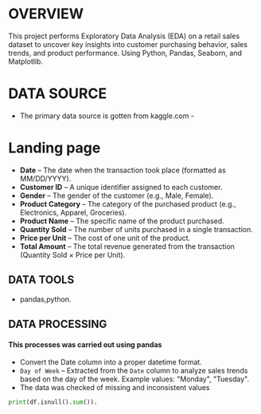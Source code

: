 # OVERVIEW 
This project performs Exploratory Data Analysis (EDA) on a retail sales dataset to uncover key insights into customer purchasing behavior, sales trends, and product performance. Using Python, Pandas, Seaborn, and Matplotlib.
# DATA SOURCE
- The primary data source is gotten from kaggle.com -
# Landing page
- **Date** – The date when the transaction took place (formatted as MM/DD/YYYY).
- **Customer ID** – A unique identifier assigned to each customer.
- **Gender** – The gender of the customer (e.g., Male, Female).
- **Product Category** – The category of the purchased product (e.g., Electronics, Apparel, Groceries).
- **Product Name** – The specific name of the product purchased.
- **Quantity Sold** – The number of units purchased in a single transaction.
- **Price per Unit** – The cost of one unit of the product.
- **Total Amount** – The total revenue generated from the transaction (Quantity Sold × Price per Unit).
## DATA TOOLS
- pandas,python.
## DATA PROCESSING
#### This processes was carried out using pandas
- Convert the Date column into a proper datetime format.
- `Day of Week` – Extracted from the `Date` column to analyze sales trends based on the day of the week.
     Example values: "Monday", "Tuesday".
- The data was checked of missing and inconsistent values
```python
print(df.isnull().sum()).
